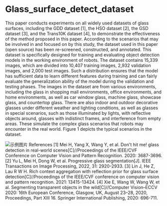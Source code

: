 # Glass_surface_detect_dataset

This paper conducts experiments on all widely used datasets of glass surfaces, including the GDD dataset [1], the HSO dataset [2], the GSD dataset [3], and the Trans10K dataset [4], to demonstrate the effectiveness of the method proposed in this paper. According to the scenarios that may be involved in and focused on by this study, the dataset used in this paper (open source) has been re-screened, constructed, and annotated. This dataset is specifically designed for training and evaluating object detection models in the working environment of robots. The dataset contains 15,339 images, which are divided into 10,407 training images, 2,932 validation images, and 2,000 test images. Such a distribution ensures that the model has sufficient data to learn different features during training and can fairly evaluate the generalization ability of the model during the validation and testing phases.
The images in the dataset are from various environments, including the glass in shopping mall environments, office environments, and home environments, as well as car window glass, machine glass, showcase glass, and countertop glass. There are also indoor and outdoor decorative glasses under different weather and lighting conditions, as well as glasses in special scenarios, such as those illuminated by lights, with reflective objects around, glasses with indistinct frames, and interference from empty areas. These simulate the complex glass scenarios that robots may encounter in the real world. Figure 1 depicts the typical scenarios in the dataset.

![示例图片]()
References
[1] Mei H, Yang X, Wang Y, et al. Don't hit me! glass detection in real-world scenes[C]//Proceedings of the IEEE/CVF Conference on Computer Vision and Pattern Recognition. 2020: 3687-3696.
[2] Yu L, Mei H, Dong W, et al. Progressive glass segmentation[J]. IEEE Transactions on Image Processing, 2022, 31: 2920-2933.
[3] Lin J, He Z, Lau R W H. Rich context aggregation with reflection prior for glass surface detection[C]//Proceedings of the IEEE/CVF conference on computer vision and pattern recognition. 2021: 13415-13424.
[4] Xie E, Wang W, Wang W, et al. Segmenting transparent objects in the wild[C]//Computer Vision–ECCV 2020: 16th European Conference, Glasgow, UK, August 23–28, 2020, Proceedings, Part XIII 16. Springer International Publishing, 2020: 696-711.
